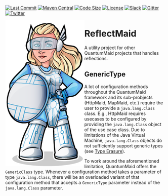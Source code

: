 [![Last Commit](https://img.shields.io/github/last-commit/quantummaid/reflectmaid)](https://github.com/quantummaid/reflectmaid)
[![Maven Central](https://maven-badges.herokuapp.com/maven-central/de.quantummaid.reflectmaid/reflectmaid-parent/badge.svg)](https://maven-badges.herokuapp.com/maven-central/de.quantummaid.reflectmaid/reflectmaid-parent)
[![Code Size](https://img.shields.io/github/languages/code-size/quantummaid/reflectmaid)](https://github.com/quantummaid/reflectmaid)
[![License](https://img.shields.io/badge/License-Apache%202.0-blue.svg)](https://opensource.org/licenses/Apache-2.0)
[![Slack](https://img.shields.io/badge/chat%20on-Slack-brightgreen)](https://join.slack.com/t/quantummaid/shared_invite/zt-cx5qd605-vG10I~WazfgH9WOnXMzl3Q)
[![Gitter](https://img.shields.io/badge/chat%20on-Gitter-brightgreen)](https://gitter.im/quantum-maid-framework/community)
[![Twitter](https://img.shields.io/twitter/follow/quantummaid)](https://twitter.com/quantummaid)

<img src="quantummaid_logo.png" align="left"/>

# ReflectMaid

A utility project for other QuantumMaid projects that handles reflections. 
 
## GenericType
A lot of configuration methods throughout the QuantumMaid framework and its sub-probjects (HttpMaid, MapMaid, etc.)
require the user to provide a `java.lang.Class` class. E.g., HttpMaid requires usecases to be configured
by providing the `java.lang.Class` object of the use case class.
Due to limitations of the Java Virtual Machine, `java.lang.Class` objects do not sufficiently
support generic types (see [Type Erasure](https://docs.oracle.com/javase/tutorial/java/generics/erasure.html)).

To work around the aforementioned limitation, QuantumMaid offers the `GenericClass` type.
Whenever a configuration method takes a parameter of type `java.lang.Class`, there will be an overloaded variant
of that configuration method that accepts a `GenericType` parameter instead of the `java.lang.Class` parameter.   